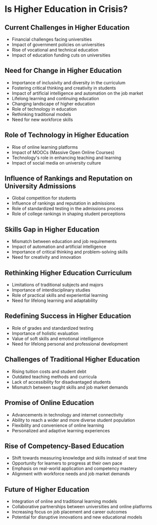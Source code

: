 # Is Higher Education in Crisis?

## Current Challenges in Higher Education

- Financial challenges facing universities
- Impact of government policies on universities
- Rise of vocational and technical education
- Impact of education funding cuts on universities

## Need for Change in Higher Education

- Importance of inclusivity and diversity in the curriculum
- Fostering critical thinking and creativity in students
- Impact of artificial intelligence and automation on the job market
- Lifelong learning and continuing education
- Changing landscape of higher education
- Role of technology in education
- Rethinking traditional models
- Need for new workforce skills

## Role of Technology in Higher Education

- Rise of online learning platforms
- Impact of MOOCs (Massive Open Online Courses)
- Technology's role in enhancing teaching and learning
- Impact of social media on university culture

## Influence of Rankings and Reputation on University Admissions

- Global competition for students
- Influence of rankings and reputation in admissions
- Role of standardized testing in the admissions process
- Role of college rankings in shaping student perceptions

## Skills Gap in Higher Education

- Mismatch between education and job requirements
- Impact of automation and artificial intelligence
- Importance of critical thinking and problem-solving skills
- Need for creativity and innovation

## Rethinking Higher Education Curriculum

- Limitations of traditional subjects and majors
- Importance of interdisciplinary studies
- Role of practical skills and experiential learning
- Need for lifelong learning and adaptability

## Redefining Success in Higher Education

- Role of grades and standardized testing
- Importance of holistic evaluation
- Value of soft skills and emotional intelligence
- Need for lifelong personal and professional development

## Challenges of Traditional Higher Education

- Rising tuition costs and student debt
- Outdated teaching methods and curricula
- Lack of accessibility for disadvantaged students
- Mismatch between taught skills and job market demands

## Promise of Online Education

- Advancements in technology and internet connectivity
- Ability to reach a wider and more diverse student population
- Flexibility and convenience of online learning
- Personalized and adaptive learning experiences

## Rise of Competency-Based Education

- Shift towards measuring knowledge and skills instead of seat time
- Opportunity for learners to progress at their own pace
- Emphasis on real-world application and competency mastery
- Alignment with workforce needs and job market demands

## Future of Higher Education

- Integration of online and traditional learning models
- Collaborative partnerships between universities and online platforms
- Increasing focus on job placement and career outcomes
- Potential for disruptive innovations and new educational models